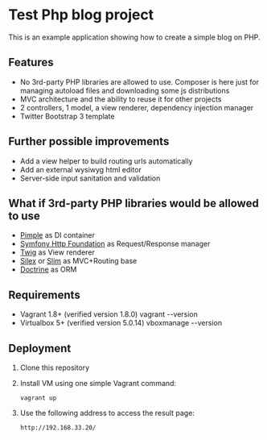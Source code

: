 # Test Php blog project

This is an example application showing how to create a simple blog on PHP.

## Features
* No 3rd-party PHP libraries are allowed to use. Composer is here just for managing autoload files and downloading some js distributions
* MVC architecture and the ability to reuse it for other projects
* 2 controllers, 1 model, a view renderer, dependency injection manager
* Twitter Bootstrap 3 template

## Further possible improvements
* Add a view helper to build routing urls automatically
* Add an external wysiwyg html editor
* Server-side input sanitation and validation

## What if 3rd-party PHP libraries would be allowed to use
* [Pimple](https://github.com/silexphp/Pimple) as DI container
* [Symfony Http Foundation](https://github.com/symfony/http-foundation) as Request/Response manager
* [Twig](https://github.com/twigphp/Twig) as View renderer
* [Silex](https://github.com/silexphp/Silex) or [Slim](https://github.com/slimphp/Slim) as MVC+Routing base
* [Doctrine](https://github.com/doctrine/doctrine2) as ORM

## Requirements

* Vagrant 1.8+ (verified version 1.8.0) vagrant --version
* Virtualbox 5+ (verified version 5.0.14) vboxmanage --version

## Deployment
1. Clone this repository
2. Install VM using one simple Vagrant command:
    ```
    vagrant up
    ```

3. Use the following address to access the result page:
    ```
    http://192.168.33.20/
    ```